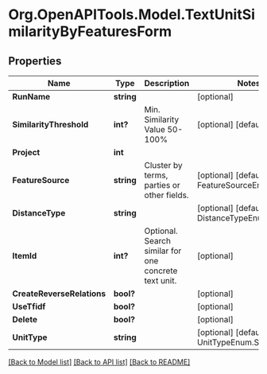 
# Org.OpenAPITools.Model.TextUnitSimilarityByFeaturesForm

## Properties

Name | Type | Description | Notes
------------ | ------------- | ------------- | -------------
**RunName** | **string** |  | [optional] 
**SimilarityThreshold** | **int?** | Min. Similarity Value 50-100% | [optional] [default to 75]
**Project** | **int** |  | 
**FeatureSource** | **string** | Cluster by terms, parties or other fields. | [optional] [default to FeatureSourceEnum.Term]
**DistanceType** | **string** |  | [optional] [default to DistanceTypeEnum.Cosine]
**ItemId** | **int?** | Optional. Search similar for one concrete text unit. | [optional] 
**CreateReverseRelations** | **bool?** |  | [optional] 
**UseTfidf** | **bool?** |  | [optional] 
**Delete** | **bool?** |  | [optional] 
**UnitType** | **string** |  | [optional] [default to UnitTypeEnum.Sentence]

[[Back to Model list]](../README.md#documentation-for-models)
[[Back to API list]](../README.md#documentation-for-api-endpoints)
[[Back to README]](../README.md)

